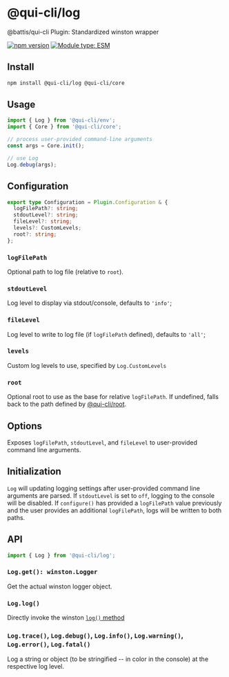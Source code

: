 # @qui-cli/log

@battis/qui-cli Plugin: Standardized winston wrapper

[![npm version](https://badge.fury.io/js/@qui-cli%2Flog.svg)](https://npmjs.com/package/@qui-cli/log)
[![Module type: ESM](https://img.shields.io/badge/module%20type-esm-brightgreen)](https://nodejs.org/api/esm.html)

## Install

```sh
npm install @qui-cli/log @qui-cli/core
```

## Usage

```ts
import { Log } from '@qui-cli/env';
import { Core } from '@qui-cli/core';

// process user-provided command-line arguments
const args = Core.init();

// use Log
Log.debug(args);
```

## Configuration

```ts
export type Configuration = Plugin.Configuration & {
  logFilePath?: string;
  stdoutLevel?: string;
  fileLevel?: string;
  levels?: CustomLevels;
  root?: string;
};
```

### `logFilePath`

Optional path to log file (relative to `root`).

### `stdoutLevel`

Log level to display via stdout/console, defaults to `'info'`;

### `fileLevel`

Log level to write to log file (if `logFilePath` defined), defaults to `'all'`;

### `levels`

Custom log levels to use, specified by `Log.CustomLevels`

### `root`

Optional root to use as the base for relative `logFilePath`. If undefined, falls back to the path defined by [@qui-cli/root](https://www.npmjs.com/package/@qui-cli/root).

## Options

Exposes `logFilePath`, `stdoutLevel`, and `fileLevel` to user-provided command line arguments.

## Initialization

`Log` will updating logging settings after user-provided command line arguments are parsed. If `stdoutLevel` is set to `off`, logging to the console will be disabled. If `configure()` has provided a `logFilePath` value previously and the user provides an additional `logFilePath`, logs will be written to both paths.

## API

```ts
import { Log } from '@qui-cli/log';
```

### `Log.get(): winston.Logger`

Get the actual winston logger object.

### `Log.log()`

Directly invoke the winston [`log()` method](https://www.npmjs.com/package/winston#user-content-usage)

### `Log.trace()`, `Log.debug()`, `Log.info()`, `Log.warning()`, `Log.error()`, `Log.fatal()`

Log a string or object (to be stringified -- in color in the console) at the respective log level.

